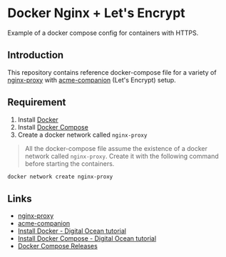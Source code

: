# Docker Nginx + Let's Encrypt

Example of a docker compose config for containers with HTTPS.

## Introduction

This repository contains reference docker-compose file for a variety of [nginx-proxy](https://github.com/nginx-proxy/nginx-proxy) with [acme-companion](https://github.com/nginx-proxy/acme-companion) (Let's Encrypt) setup.

## Requirement

1. Install [Docker](https://www.digitalocean.com/community/tutorials/how-to-install-and-use-docker-on-ubuntu-20-04)
2. Install [Docker Compose](https://www.digitalocean.com/community/tutorials/how-to-install-and-use-docker-compose-on-ubuntu-20-04)
3. Create a docker network called `nginx-proxy`

> All the docker-compose file assume the existence of a docker network called `nginx-proxy`. Create it with the following command before starting the containers.

```bash
docker network create nginx-proxy
```

## Links

- [nginx-proxy](https://github.com/nginx-proxy/nginx-proxy)
- [acme-companion](https://github.com/nginx-proxy/acme-companion)
- [Install Docker - Digital Ocean tutorial](https://www.digitalocean.com/community/tutorials/how-to-install-and-use-docker-on-ubuntu-20-04)
- [Install Docker Compose - Digital Ocean tutorial](https://www.digitalocean.com/community/tutorials/how-to-install-and-use-docker-compose-on-ubuntu-20-04)
- [Docker Compose Releases](https://github.com/docker/compose/releases)

